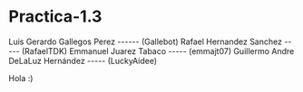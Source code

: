 # Practica-1.3
Luis Gerardo Gallegos Perez ------ (Gallebot)
Rafael Hernandez Sanchez ----- (RafaelTDK)
Emmanuel Juarez Tabaco ----- (emmajt07)
Guillermo Andre DeLaLuz Hernández ----- (LuckyAidee)

Hola :)